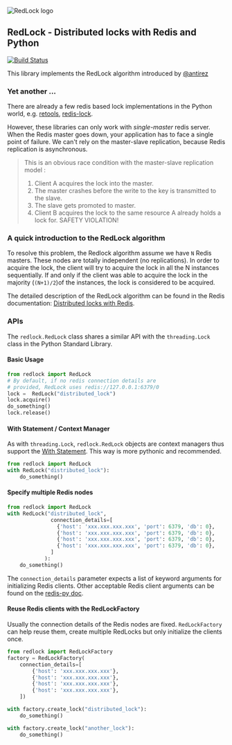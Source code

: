 ![RedLock logo](https://github.com/glasslion/redlock/raw/master/docs/assets/redlock-small.png)

## RedLock - Distributed locks with Redis and Python

[![Build Status](https://travis-ci.org/glasslion/redlock.svg?branch=master)](https://travis-ci.org/glasslion/redlock)

This library implements the RedLock algorithm introduced by [@antirez](http://antirez.com/)


### Yet another ...
There are already a few redis based lock implementations in the Python world, e.g.  [retools](https://github.com/bbangert/retools),  [redis-lock](https://pypi.python.org/pypi/redis-lock/0.2.0).

However, these libraries can only work with *single-master* redis server. When the Redis master goes down, your application has to face a single point of failure. We can't rely on the master-slave replication, because Redis replication is asynchronous.

> This is an obvious race condition with the master-slave replication model :
>  1. Client A acquires the lock into the master.
>  2. The master crashes before the write to the key is transmitted to the slave.
>  3. The slave gets promoted to master.
>  4. Client B acquires the lock to the same resource A already holds a lock for. SAFETY VIOLATION!

### A quick introduction to the RedLock algorithm
To resolve this problem, the Redlock algorithm assume we have `N` Redis masters. These nodes are totally independent (no replications). In order to acquire the lock, the client will try to acquire the lock in all the N instances sequentially. If and only if the client was able to acquire the lock in the majority (`(N+1)/2`)of the instances, the lock is considered to be acquired.

The detailed description of the RedLock algorithm can be found in the Redis documentation: [Distributed locks with Redis](http://redis.io/topics/distlock).

### APIs

The `redlock.RedLock` class shares a similar API with the `threading.Lock` class in the  Python Standard Library.

#### Basic Usage

```python
from redlock import RedLock
# By default, if no redis connection details are
# provided, RedLock uses redis://127.0.0.1:6379/0
lock =  RedLock("distributed_lock")
lock.acquire()
do_something()
lock.release()
```

#### With Statement / Context Manager

As with `threading.Lock`, `redlock.RedLock` objects are context managers thus support the [With Statement](https://docs.python.org/2/reference/datamodel.html#context-managers). This way is more pythonic and recommended.

```python
from redlock import RedLock
with RedLock("distributed_lock"):
    do_something()
```

#### Specify multiple Redis nodes

```python
from redlock import RedLock
with RedLock("distributed_lock",
              connection_details=[
                {'host': 'xxx.xxx.xxx.xxx', 'port': 6379, 'db': 0},
                {'host': 'xxx.xxx.xxx.xxx', 'port': 6379, 'db': 0},
                {'host': 'xxx.xxx.xxx.xxx', 'port': 6379, 'db': 0},
                {'host': 'xxx.xxx.xxx.xxx', 'port': 6379, 'db': 0},
              ]
            ):
    do_something()
```

The `connection_details` parameter expects a list of keyword arguments for initializing Redis clients.
Other acceptable Redis client arguments  can be found on the [redis-py doc](http://redis-py.readthedocs.org/en/latest/#redis.StrictRedis).

#### Reuse Redis clients with the RedLockFactory

Usually the connection details of the Redis nodes are fixed. `RedLockFactory` can help reuse them, create multiple RedLocks but only initialize the clients once.

```python
from redlock import RedLockFactory
factory = RedLockFactory(
    connection_details=[
        {'host': 'xxx.xxx.xxx.xxx'},
        {'host': 'xxx.xxx.xxx.xxx'},
        {'host': 'xxx.xxx.xxx.xxx'},
        {'host': 'xxx.xxx.xxx.xxx'},
    ])

with factory.create_lock("distributed_lock"):
    do_something()

with factory.create_lock("another_lock"):
    do_something()
```
